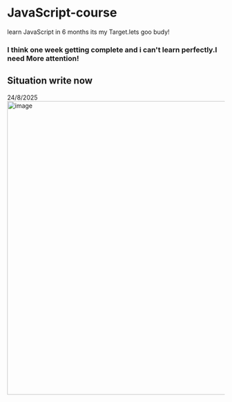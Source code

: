 # JavaScript-course
learn JavaScript in 6 months its my Target.lets goo budy!

 <h3>I think one week getting complete and i can't learn perfectly.I need More attention!</h3>

<h2>Situation write now</h2> 24/8/2025
<img width="680" height="680" alt="image" src="https://github.com/user-attachments/assets/8a011652-514d-4c8a-b04a-1f69853d9d9a" />

